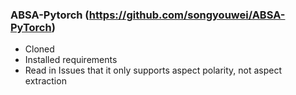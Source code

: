 ### ABSA-Pytorch (https://github.com/songyouwei/ABSA-PyTorch)
- Cloned
- Installed requirements
- Read in Issues that it only supports aspect polarity, not aspect extraction